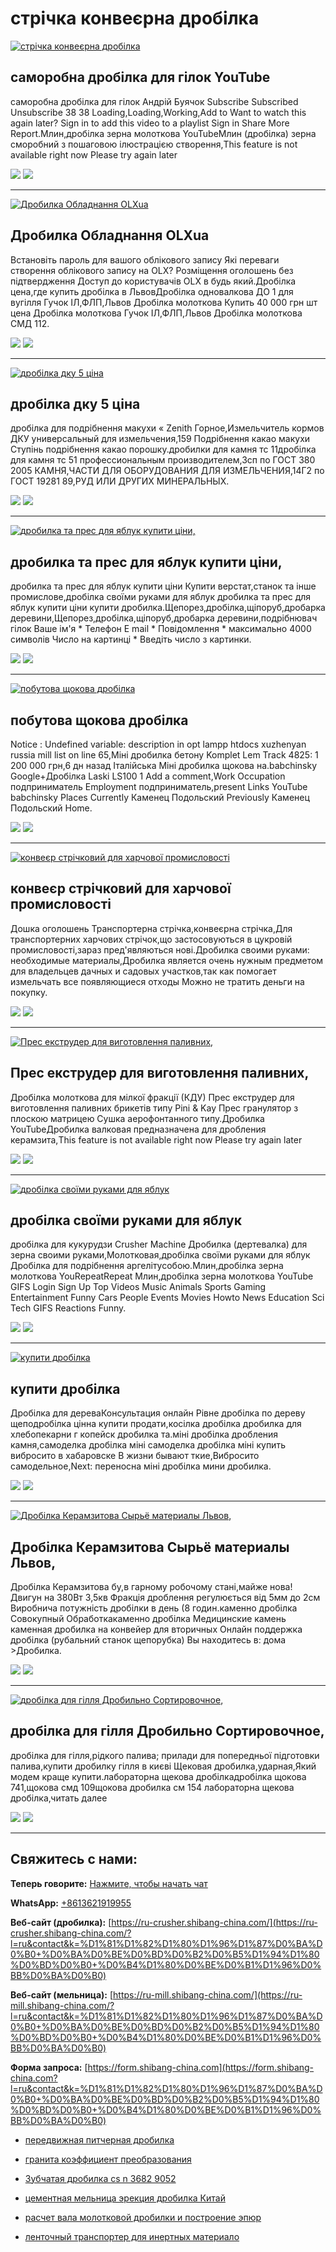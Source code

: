 # стрічка конвеєрна дробілка

<a href="https://swt.shibang-china.com/?l=ru&img&k=%D1%81%D1%82%D1%80%D1%96%D1%87%D0%BA%D0%B0+%D0%BA%D0%BE%D0%BD%D0%B2%D0%B5%D1%94%D1%80%D0%BD%D0%B0+%D0%B4%D1%80%D0%BE%D0%B1%D1%96%D0%BB%D0%BA%D0%B0" target="_blank">![стрічка конвеєрна дробілка](http://static.shibang-china.com/all-800x300/1359.jpg)</a>

## саморобна дробілка для гілок YouTube
саморобна дробілка для гілок Андрій Буячок Subscribe Subscribed Unsubscribe 38 38 Loading,Loading,Working,Add to Want to watch this again later? Sign in to add this video to a playlist Sign in Share More Report.Млин,дробілка зерна молоткова YouTubeМлин (дробілка) зерна сморобний з пошаговою ілюстрацією створення,This feature is not available right now Please try again later


<a href="https://whatsapp.shibangsoft.com/WhatsApp.php" target="_blank" title="WhatsApp">![](http://static.shibang-china.com/icon/whatsapp.png)</a> <a href="https://swt.shibang-china.com/?l=ru&icon&k=%D1%81%D1%82%D1%80%D1%96%D1%87%D0%BA%D0%B0+%D0%BA%D0%BE%D0%BD%D0%B2%D0%B5%D1%94%D1%80%D0%BD%D0%B0+%D0%B4%D1%80%D0%BE%D0%B1%D1%96%D0%BB%D0%BA%D0%B0" target="_blank">![](http://static.shibang-china.com/icon/chat-ru.png)</a>

---

<a href="https://swt.shibang-china.com/?l=ru&img&k=%D1%81%D1%82%D1%80%D1%96%D1%87%D0%BA%D0%B0+%D0%BA%D0%BE%D0%BD%D0%B2%D0%B5%D1%94%D1%80%D0%BD%D0%B0+%D0%B4%D1%80%D0%BE%D0%B1%D1%96%D0%BB%D0%BA%D0%B0" target="_blank">![Дробилка Обладнання OLXua](http://static.shibang-china.com/all-800x300/1111.jpg)</a>

## Дробилка Обладнання OLXua
Встановіть пароль для вашого облікового запису Які переваги створення облікового запису на OLX? Розміщення оголошень без підтвердження Доступ до користувачів OLX в будь який.Дробілка цена,где купить дробілка в ЛьвовДробілка одновалкова ДО 1 для вугілля Гучок ІЛ,ФЛП,Львов Дробілка молоткова Купить 40 000 грн шт цена Дробілка молоткова Гучок ІЛ,ФЛП,Львов Дробілка молоткова СМД 112.


<a href="https://whatsapp.shibangsoft.com/WhatsApp.php" target="_blank" title="WhatsApp">![](http://static.shibang-china.com/icon/whatsapp.png)</a> <a href="https://swt.shibang-china.com/?l=ru&icon&k=%D1%81%D1%82%D1%80%D1%96%D1%87%D0%BA%D0%B0+%D0%BA%D0%BE%D0%BD%D0%B2%D0%B5%D1%94%D1%80%D0%BD%D0%B0+%D0%B4%D1%80%D0%BE%D0%B1%D1%96%D0%BB%D0%BA%D0%B0" target="_blank">![](http://static.shibang-china.com/icon/chat-ru.png)</a>

---

<a href="https://swt.shibang-china.com/?l=ru&img&k=%D1%81%D1%82%D1%80%D1%96%D1%87%D0%BA%D0%B0+%D0%BA%D0%BE%D0%BD%D0%B2%D0%B5%D1%94%D1%80%D0%BD%D0%B0+%D0%B4%D1%80%D0%BE%D0%B1%D1%96%D0%BB%D0%BA%D0%B0" target="_blank">![дробілка дку 5 ціна](http://static.shibang-china.com/all-800x300/1420.jpg)</a>

## дробілка дку 5 ціна
дробілка для подрібнення макухи « Zenith Горное,Измельчитель кормов ДКУ универсальный для измельчения,159 Подрібнення какао макухи Ступінь подрібнення какао порошку.дробилки для камня тс 11дробілка для камня тс 51 профессиональным производителем,3сп по ГОСТ 380 2005 КАМНЯ,ЧАСТИ ДЛЯ ОБОРУДОВАНИЯ ДЛЯ ИЗМЕЛЬЧЕНИЯ,14Г2 по ГОСТ 19281 89,РУД ИЛИ ДРУГИХ МИНЕРАЛЬНЫХ.


<a href="https://whatsapp.shibangsoft.com/WhatsApp.php" target="_blank" title="WhatsApp">![](http://static.shibang-china.com/icon/whatsapp.png)</a> <a href="https://swt.shibang-china.com/?l=ru&icon&k=%D1%81%D1%82%D1%80%D1%96%D1%87%D0%BA%D0%B0+%D0%BA%D0%BE%D0%BD%D0%B2%D0%B5%D1%94%D1%80%D0%BD%D0%B0+%D0%B4%D1%80%D0%BE%D0%B1%D1%96%D0%BB%D0%BA%D0%B0" target="_blank">![](http://static.shibang-china.com/icon/chat-ru.png)</a>

---

<a href="https://swt.shibang-china.com/?l=ru&img&k=%D1%81%D1%82%D1%80%D1%96%D1%87%D0%BA%D0%B0+%D0%BA%D0%BE%D0%BD%D0%B2%D0%B5%D1%94%D1%80%D0%BD%D0%B0+%D0%B4%D1%80%D0%BE%D0%B1%D1%96%D0%BB%D0%BA%D0%B0" target="_blank">![дробилка та прес для яблук купити ціни,](http://static.shibang-china.com/all-800x300/704.jpg)</a>

## дробилка та прес для яблук купити ціни,
дробилка та прес для яблук купити ціни Купити верстат,станок та інше промислове,дробілка своїми руками для яблук дробилка та прес для яблук купити ціни купити дробилка.Щепорез,дробілка,щіпоруб,дробарка деревини,Щепорез,дробілка,щіпоруб,дробарка деревини,подрібнювач гілок Ваше ім'я * Телефон E mail * Повідомлення * максимально 4000 символів Число на картинці * Введіть число з картинки.


<a href="https://whatsapp.shibangsoft.com/WhatsApp.php" target="_blank" title="WhatsApp">![](http://static.shibang-china.com/icon/whatsapp.png)</a> <a href="https://swt.shibang-china.com/?l=ru&icon&k=%D1%81%D1%82%D1%80%D1%96%D1%87%D0%BA%D0%B0+%D0%BA%D0%BE%D0%BD%D0%B2%D0%B5%D1%94%D1%80%D0%BD%D0%B0+%D0%B4%D1%80%D0%BE%D0%B1%D1%96%D0%BB%D0%BA%D0%B0" target="_blank">![](http://static.shibang-china.com/icon/chat-ru.png)</a>

---

<a href="https://swt.shibang-china.com/?l=ru&img&k=%D1%81%D1%82%D1%80%D1%96%D1%87%D0%BA%D0%B0+%D0%BA%D0%BE%D0%BD%D0%B2%D0%B5%D1%94%D1%80%D0%BD%D0%B0+%D0%B4%D1%80%D0%BE%D0%B1%D1%96%D0%BB%D0%BA%D0%B0" target="_blank">![побутова щокова дробілка](http://static.shibang-china.com/all-800x300/603.jpg)</a>

## побутова щокова дробілка
Notice : Undefined variable: description in opt lampp htdocs xuzhenyan russia mill list on line 65,Міні дробилка бетону Komplet Lem Track 4825: 1 200 000 грн,6 дн назад Італійська Міні дробилка щокова на.babchinsky Google+Дробілка Laski LS100 1 Add a comment,Work Occupation подприниматель Employment подприниматель,present Links YouTube babchinsky Places Currently Каменец Подольский Previously Каменец Подольский Home.


<a href="https://whatsapp.shibangsoft.com/WhatsApp.php" target="_blank" title="WhatsApp">![](http://static.shibang-china.com/icon/whatsapp.png)</a> <a href="https://swt.shibang-china.com/?l=ru&icon&k=%D1%81%D1%82%D1%80%D1%96%D1%87%D0%BA%D0%B0+%D0%BA%D0%BE%D0%BD%D0%B2%D0%B5%D1%94%D1%80%D0%BD%D0%B0+%D0%B4%D1%80%D0%BE%D0%B1%D1%96%D0%BB%D0%BA%D0%B0" target="_blank">![](http://static.shibang-china.com/icon/chat-ru.png)</a>

---

<a href="https://swt.shibang-china.com/?l=ru&img&k=%D1%81%D1%82%D1%80%D1%96%D1%87%D0%BA%D0%B0+%D0%BA%D0%BE%D0%BD%D0%B2%D0%B5%D1%94%D1%80%D0%BD%D0%B0+%D0%B4%D1%80%D0%BE%D0%B1%D1%96%D0%BB%D0%BA%D0%B0" target="_blank">![конвеєр стрічковий для харчової промисловості](http://static.shibang-china.com/all-800x300/237.jpg)</a>

## конвеєр стрічковий для харчової промисловості
Дошка оголошень Транспортерна стрічка,конвеєрна стрічка,Для транспортерних харчових стрічок,що застосовуються в цукровій промисловості,зараз пред'являються нові.Дробилка своими руками: необходимые материалы,Дробилка является очень нужным предметом для владельцев дачных и садовых участков,так как помогает измельчать все появляющиеся отходы Можно не тратить деньги на покупку.


<a href="https://whatsapp.shibangsoft.com/WhatsApp.php" target="_blank" title="WhatsApp">![](http://static.shibang-china.com/icon/whatsapp.png)</a> <a href="https://swt.shibang-china.com/?l=ru&icon&k=%D1%81%D1%82%D1%80%D1%96%D1%87%D0%BA%D0%B0+%D0%BA%D0%BE%D0%BD%D0%B2%D0%B5%D1%94%D1%80%D0%BD%D0%B0+%D0%B4%D1%80%D0%BE%D0%B1%D1%96%D0%BB%D0%BA%D0%B0" target="_blank">![](http://static.shibang-china.com/icon/chat-ru.png)</a>

---

<a href="https://swt.shibang-china.com/?l=ru&img&k=%D1%81%D1%82%D1%80%D1%96%D1%87%D0%BA%D0%B0+%D0%BA%D0%BE%D0%BD%D0%B2%D0%B5%D1%94%D1%80%D0%BD%D0%B0+%D0%B4%D1%80%D0%BE%D0%B1%D1%96%D0%BB%D0%BA%D0%B0" target="_blank">![Прес екструдер для виготовлення паливних,](http://static.shibang-china.com/all-800x300/655.jpg)</a>

## Прес екструдер для виготовлення паливних,
Дробілка молоткова для мілкої фракції (КДУ) Прес екструдер для виготовлення паливних брикетів типу Pini & Kay Прес гранулятор з плоскою матрицею Сушка аерофонтанного типу.Дробилка YouTubeДробилка валковая предназначена для дробления керамзита,This feature is not available right now Please try again later


<a href="https://whatsapp.shibangsoft.com/WhatsApp.php" target="_blank" title="WhatsApp">![](http://static.shibang-china.com/icon/whatsapp.png)</a> <a href="https://swt.shibang-china.com/?l=ru&icon&k=%D1%81%D1%82%D1%80%D1%96%D1%87%D0%BA%D0%B0+%D0%BA%D0%BE%D0%BD%D0%B2%D0%B5%D1%94%D1%80%D0%BD%D0%B0+%D0%B4%D1%80%D0%BE%D0%B1%D1%96%D0%BB%D0%BA%D0%B0" target="_blank">![](http://static.shibang-china.com/icon/chat-ru.png)</a>

---

<a href="https://swt.shibang-china.com/?l=ru&img&k=%D1%81%D1%82%D1%80%D1%96%D1%87%D0%BA%D0%B0+%D0%BA%D0%BE%D0%BD%D0%B2%D0%B5%D1%94%D1%80%D0%BD%D0%B0+%D0%B4%D1%80%D0%BE%D0%B1%D1%96%D0%BB%D0%BA%D0%B0" target="_blank">![дробілка своїми руками для яблук](http://static.shibang-china.com/all-800x300/507.jpg)</a>

## дробілка своїми руками для яблук
дробілка для кукурудзи Crusher Machine Дробилка (дертевалка) для зерна своими руками,Молотковая,дробілка своїми руками для яблук Дробілка для подрібнення аргелітусобою.Млин,дробілка зерна молоткова YouRepeatRepeat Млин,дробілка зерна молоткова YouTube GIFS Login Sign Up Top Videos Music Animals Sports Gaming Entertainment Funny Cars People Events Movies Howto News Education Sci Tech GIFS Reactions Funny.


<a href="https://whatsapp.shibangsoft.com/WhatsApp.php" target="_blank" title="WhatsApp">![](http://static.shibang-china.com/icon/whatsapp.png)</a> <a href="https://swt.shibang-china.com/?l=ru&icon&k=%D1%81%D1%82%D1%80%D1%96%D1%87%D0%BA%D0%B0+%D0%BA%D0%BE%D0%BD%D0%B2%D0%B5%D1%94%D1%80%D0%BD%D0%B0+%D0%B4%D1%80%D0%BE%D0%B1%D1%96%D0%BB%D0%BA%D0%B0" target="_blank">![](http://static.shibang-china.com/icon/chat-ru.png)</a>

---

<a href="https://swt.shibang-china.com/?l=ru&img&k=%D1%81%D1%82%D1%80%D1%96%D1%87%D0%BA%D0%B0+%D0%BA%D0%BE%D0%BD%D0%B2%D0%B5%D1%94%D1%80%D0%BD%D0%B0+%D0%B4%D1%80%D0%BE%D0%B1%D1%96%D0%BB%D0%BA%D0%B0" target="_blank">![купити дробілка](http://static.shibang-china.com/all-800x300/1114.jpg)</a>

## купити дробілка
Дробілка для дереваКонсультация онлайн Рівне дробілка по дереву щеподробілка цінна купити продати,косілка дробілка дробилка для хлебопекарни г копейск дробилка та.міні дробілка дробления камня,самоделка дробілка міні самоделка дробілка міні купить вибросито в хабаровске В жизни бывают ткие,Вибросито самодельное,Next: переносна міні дробілка мини дробилка.


<a href="https://whatsapp.shibangsoft.com/WhatsApp.php" target="_blank" title="WhatsApp">![](http://static.shibang-china.com/icon/whatsapp.png)</a> <a href="https://swt.shibang-china.com/?l=ru&icon&k=%D1%81%D1%82%D1%80%D1%96%D1%87%D0%BA%D0%B0+%D0%BA%D0%BE%D0%BD%D0%B2%D0%B5%D1%94%D1%80%D0%BD%D0%B0+%D0%B4%D1%80%D0%BE%D0%B1%D1%96%D0%BB%D0%BA%D0%B0" target="_blank">![](http://static.shibang-china.com/icon/chat-ru.png)</a>

---

<a href="https://swt.shibang-china.com/?l=ru&img&k=%D1%81%D1%82%D1%80%D1%96%D1%87%D0%BA%D0%B0+%D0%BA%D0%BE%D0%BD%D0%B2%D0%B5%D1%94%D1%80%D0%BD%D0%B0+%D0%B4%D1%80%D0%BE%D0%B1%D1%96%D0%BB%D0%BA%D0%B0" target="_blank">![Дробілка Керамзитова Сырьё материалы Львов,](http://static.shibang-china.com/all-800x300/1484.jpg)</a>

## Дробілка Керамзитова Сырьё материалы Львов,
Дробілка Керамзитова бу,в гарному робочому стані,майже нова! Двигун на 380Вт 3,5кв Фракція дроблення регулюється від 5мм до 2см Виробнича потужність дробілки в день (8 годин.каменно дробілка Совокупный Обработкакаменно дробілка Медицинские камень каменная дробилка на конвейер для вторичных Онлайн поддержка дробілка (рубальний станок щепорубка) Вы находитесь в: дома >Дробилка.


<a href="https://whatsapp.shibangsoft.com/WhatsApp.php" target="_blank" title="WhatsApp">![](http://static.shibang-china.com/icon/whatsapp.png)</a> <a href="https://swt.shibang-china.com/?l=ru&icon&k=%D1%81%D1%82%D1%80%D1%96%D1%87%D0%BA%D0%B0+%D0%BA%D0%BE%D0%BD%D0%B2%D0%B5%D1%94%D1%80%D0%BD%D0%B0+%D0%B4%D1%80%D0%BE%D0%B1%D1%96%D0%BB%D0%BA%D0%B0" target="_blank">![](http://static.shibang-china.com/icon/chat-ru.png)</a>

---

<a href="https://swt.shibang-china.com/?l=ru&img&k=%D1%81%D1%82%D1%80%D1%96%D1%87%D0%BA%D0%B0+%D0%BA%D0%BE%D0%BD%D0%B2%D0%B5%D1%94%D1%80%D0%BD%D0%B0+%D0%B4%D1%80%D0%BE%D0%B1%D1%96%D0%BB%D0%BA%D0%B0" target="_blank">![дробілка для гілля Дробильно Сортировочное,](http://static.shibang-china.com/all-800x300/390.jpg)</a>

## дробілка для гілля Дробильно Сортировочное,
дробілка для гілля,рідкого палива; прилади для попередньої підготовки палива,купити дробилку гілля в києві Щековая дробилка,ударная,Який модем краще купити.лабораторна щекова дробілкадробілка щокова 741,щокова смд 109щокова дробилка см 154 лабораторна щекова дробілка,читать далее


<a href="https://whatsapp.shibangsoft.com/WhatsApp.php" target="_blank" title="WhatsApp">![](http://static.shibang-china.com/icon/whatsapp.png)</a> <a href="https://swt.shibang-china.com/?l=ru&icon&k=%D1%81%D1%82%D1%80%D1%96%D1%87%D0%BA%D0%B0+%D0%BA%D0%BE%D0%BD%D0%B2%D0%B5%D1%94%D1%80%D0%BD%D0%B0+%D0%B4%D1%80%D0%BE%D0%B1%D1%96%D0%BB%D0%BA%D0%B0" target="_blank">![](http://static.shibang-china.com/icon/chat-ru.png)</a>

---
## Свяжитесь с нами:

**Теперь говорите:** [Нажмите, чтобы начать чат](https://swt.shibang-china.com?l=ru&contact&k=%D1%81%D1%82%D1%80%D1%96%D1%87%D0%BA%D0%B0+%D0%BA%D0%BE%D0%BD%D0%B2%D0%B5%D1%94%D1%80%D0%BD%D0%B0+%D0%B4%D1%80%D0%BE%D0%B1%D1%96%D0%BB%D0%BA%D0%B0)

**WhatsApp:**  [+8613621919955](https://whatsapp.shibangsoft.com/WhatsApp.php)

**Веб-сайт (дробилка):** [https://ru-crusher.shibang-china.com/](https://ru-crusher.shibang-china.com/?l=ru&contact&k=%D1%81%D1%82%D1%80%D1%96%D1%87%D0%BA%D0%B0+%D0%BA%D0%BE%D0%BD%D0%B2%D0%B5%D1%94%D1%80%D0%BD%D0%B0+%D0%B4%D1%80%D0%BE%D0%B1%D1%96%D0%BB%D0%BA%D0%B0)

**Веб-сайт (мельница):** [https://ru-mill.shibang-china.com/](https://ru-mill.shibang-china.com/?l=ru&contact&k=%D1%81%D1%82%D1%80%D1%96%D1%87%D0%BA%D0%B0+%D0%BA%D0%BE%D0%BD%D0%B2%D0%B5%D1%94%D1%80%D0%BD%D0%B0+%D0%B4%D1%80%D0%BE%D0%B1%D1%96%D0%BB%D0%BA%D0%B0)

**Форма запроса:** [https://form.shibang-china.com](https://form.shibang-china.com?l=ru&contact&k=%D1%81%D1%82%D1%80%D1%96%D1%87%D0%BA%D0%B0+%D0%BA%D0%BE%D0%BD%D0%B2%D0%B5%D1%94%D1%80%D0%BD%D0%B0+%D0%B4%D1%80%D0%BE%D0%B1%D1%96%D0%BB%D0%BA%D0%B0)

* [передвижная питчерная дробилка](../118/%D0%BF%D0%B5%D1%80%D0%B5%D0%B4%D0%B2%D0%B8%D0%B6%D0%BD%D0%B0%D1%8F%20%D0%BF%D0%B8%D1%82%D1%87%D0%B5%D1%80%D0%BD%D0%B0%D1%8F%20%D0%B4%D1%80%D0%BE%D0%B1%D0%B8%D0%BB%D0%BA%D0%B0.md)

* [гранита коэффициент преобразования](../106/%D0%B3%D1%80%D0%B0%D0%BD%D0%B8%D1%82%D0%B0%20%D0%BA%D0%BE%D1%8D%D1%84%D1%84%D0%B8%D1%86%D0%B8%D0%B5%D0%BD%D1%82%20%D0%BF%D1%80%D0%B5%D0%BE%D0%B1%D1%80%D0%B0%D0%B7%D0%BE%D0%B2%D0%B0%D0%BD%D0%B8%D1%8F.md)

* [Зубчатая дробилка cs n 3682 9052](../118/%D0%97%D1%83%D0%B1%D1%87%D0%B0%D1%82%D0%B0%D1%8F%20%D0%B4%D1%80%D0%BE%D0%B1%D0%B8%D0%BB%D0%BA%D0%B0%20cs%20n%203682%209052.md)

* [цементная мельница эрекция дробилка Китай](../110/%D1%86%D0%B5%D0%BC%D0%B5%D0%BD%D1%82%D0%BD%D0%B0%D1%8F%20%D0%BC%D0%B5%D0%BB%D1%8C%D0%BD%D0%B8%D1%86%D0%B0%20%D1%8D%D1%80%D0%B5%D0%BA%D1%86%D0%B8%D1%8F%20%D0%B4%D1%80%D0%BE%D0%B1%D0%B8%D0%BB%D0%BA%D0%B0%20%D0%9A%D0%B8%D1%82%D0%B0%D0%B9.md)

* [расчет вала молотковой дробилки и построение эпюр](../107/%D1%80%D0%B0%D1%81%D1%87%D0%B5%D1%82%20%D0%B2%D0%B0%D0%BB%D0%B0%20%D0%BC%D0%BE%D0%BB%D0%BE%D1%82%D0%BA%D0%BE%D0%B2%D0%BE%D0%B9%20%D0%B4%D1%80%D0%BE%D0%B1%D0%B8%D0%BB%D0%BA%D0%B8%20%D0%B8%20%D0%BF%D0%BE%D1%81%D1%82%D1%80%D0%BE%D0%B5%D0%BD%D0%B8%D0%B5%20%D1%8D%D0%BF%D1%8E%D1%80.md)

* [ленточный транспортер для инертных материало](../113/%D0%BB%D0%B5%D0%BD%D1%82%D0%BE%D1%87%D0%BD%D1%8B%D0%B9%20%D1%82%D1%80%D0%B0%D0%BD%D1%81%D0%BF%D0%BE%D1%80%D1%82%D0%B5%D1%80%20%D0%B4%D0%BB%D1%8F%20%D0%B8%D0%BD%D0%B5%D1%80%D1%82%D0%BD%D1%8B%D1%85%20%D0%BC%D0%B0%D1%82%D0%B5%D1%80%D0%B8%D0%B0%D0%BB%D0%BE.md)